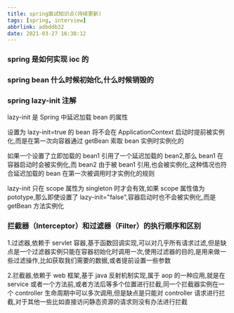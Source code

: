 ```yaml
---
title: spring面试知识点(持续更新)
tags: [spring, interview]
abbrlink: adbddb32
date: 2021-03-27 16:38:12
---
```


### spring 是如何实现 ioc 的

### spring bean 什么时候初始化,什么时候销毁的

### spring lazy-init 注解

lazy-init 是 Spring 中延迟加载 bean 的属性

设置为 lazy-init=true 的 bean 将不会在 ApplicationContext 启动时提前被实例化,而是在第一次向容器通过 getBean 索取 bean 实例时实例化的

如果一个设置了立即加载的 bean1 引用了一个延迟加载的 bean2,那么 bean1 在容器启动时会被实例化,而 bean2 由于被 bean1 引用,也会被实例化,这种情况也符合延迟加载的 bean 在第一次被调用时才实例化的规则

lazy-init 只在 scope 属性为 singleton 时才会有效,如果 scope 属性值为 pototype,那么即使设置了 lazy-init="false",容器启动时也不会被实例化,而是 getBean 方法实例化

### 拦截器（Interceptor）和过滤器（Filter）的执行顺序和区别

1.过滤器,依赖于 servlet 容器,基于函数回调实现,可以对几乎所有请求过滤,但是缺点是一个过滤器实例只能在容器初始化时调用一次,使用过滤器的目的,是用来做一些过滤操作,比如获取我们需要的数据,或者提前设置一些参数

2.拦截器,依赖于 web 框架,基于 java 反射机制实现,属于 aop 的一种应用,就是在 service 或者一个方法前,或者方法后等多个位置进行拦截,同一个拦截器实例在一个 controller 生命周期中可以多次调用,但是缺点是只能对 controller 请求进行拦截,对于其他一些比如直接访问静态资源的请求则没有办法进行拦截

